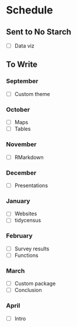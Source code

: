 # Schedule

## Sent to No Starch

- [ ] Data viz

## To Write

### September
- [ ] Custom theme

### October
- [ ] Maps
- [ ] Tables

### November
- [ ] RMarkdown

### December
- [ ] Presentations

### January
- [ ] Websites
- [ ] tidycensus

### February
- [ ] Survey results
- [ ] Functions

### March
- [ ] Custom package
- [ ] Conclusion

### April
- [ ] Intro